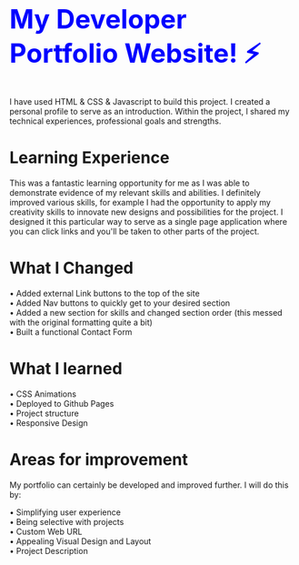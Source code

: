 <h1 style="color: blue; font-size: 46px;">My Developer Portfolio Website! ⚡️</h1>
 I have used HTML & CSS & Javascript to build this project. I created a personal profile to serve as an introduction. Within the project, I shared my technical experiences, professional goals and strengths. 


# Learning Experience  
This was a fantastic learning opportunity for me as I was able to demonstrate evidence of my relevant skills and abilities. I definitely improved various skills, for example I had the opportunity to apply my creativity skills to innovate new designs and possibilities for the project. I designed it this particular way to serve as a single page application where you can click links and you'll be taken to other parts of the project.

<h1>What I Changed </h1>
• Added external Link buttons to the top of the site <br>
• Added Nav buttons to quickly get to your desired section <br>
• Added a new section for skills and changed section order (this messed with the original formatting quite a bit) <br>
• Built a functional Contact Form <br>

<h1>What I learned</h1>
• CSS Animations <br>
• Deployed to Github Pages <br>
• Project structure <br> 
• Responsive Design 

# Areas for improvement
My portfolio can certainly be developed and improved further. I will do this by:

• Simplifying user experience <br>
• Being selective with projects <br>
• Custom Web URL <br>
• Appealing Visual Design and Layout <br>
• Project Description <br>

